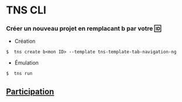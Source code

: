 # TNS CLI

### Créer un nouveau projet en remplacant b<mon ID> par votre :id:

* Création

```
$  tns create b<mon ID> --template tns-template-tab-navigation-ng
```

* Émulation

```
$  tns run
```

## [Participation](Participation.md)
